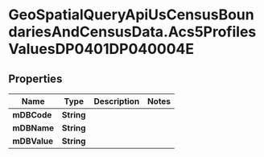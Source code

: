 # GeoSpatialQueryApiUsCensusBoundariesAndCensusData.Acs5ProfilesValuesDP0401DP040004E

## Properties

Name | Type | Description | Notes
------------ | ------------- | ------------- | -------------
**mDBCode** | **String** |  | 
**mDBName** | **String** |  | 
**mDBValue** | **String** |  | 


